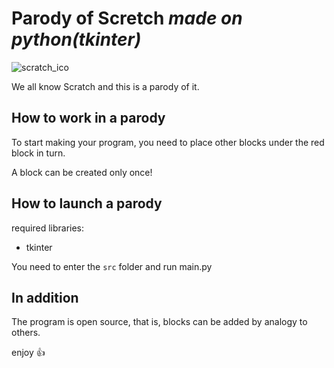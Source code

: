 # Parody of **Scretch** *made on python(tkinter)*

![scratch_ico](https://scratch.mit.edu/images/scratch-og.png)

We all know Scratch and this is a parody of it.

## How to work in a parody

To start making your program, you need to place other blocks under the red block in turn.

A block can be created only once!

## How to launch a parody

required libraries:
* tkinter

You need to enter the `src` folder and run main.py

## In addition

The program is open source, that is, blocks can be added by analogy to others.

enjoy :thumbsup:
